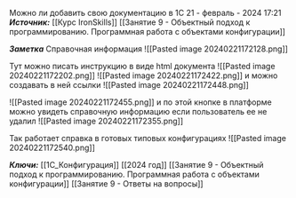 
Можно ли добавить свою документацию в 1С
 21 - февраль - 2024  17:21 
***Источник:***  [[Курс IronSkills]] [[Занятие 9 - Объектный подход к программированию. Программная работа с объектами конфигурации]]

***Заметка*** 
Справочная информация
![[Pasted image 20240221172128.png]]


Тут можно писать инструкцию в виде html документа
![[Pasted image 20240221172202.png]]
![[Pasted image 20240221172422.png]]
и можно создавать в ней ссылки
![[Pasted image 20240221172448.png]]

![[Pasted image 20240221172455.png]]
и по этой кнопке в  платформе можно увидеть справочную информацию
если пользователь ее не удалил
![[Pasted image 20240221172355.png]]

Так работает справка в готовых типовых конфигурациях
![[Pasted image 20240221172540.png]]


***Ключи:*** [[1С_Конфигурация]] [[2024 год]]  [[Занятие 9 - Объектный подход к программированию. Программная работа с объектами конфигурации]] [[Занятие 9 - Ответы на вопросы]]